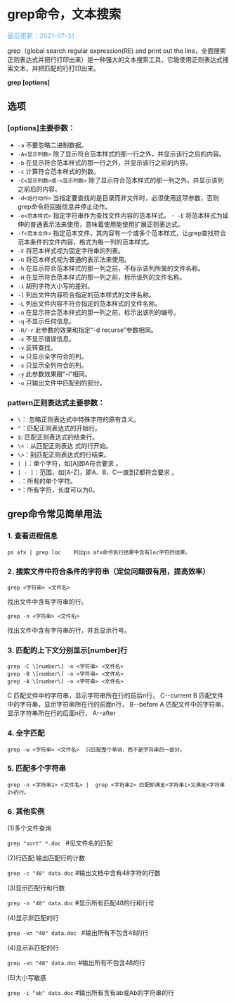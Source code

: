 # grep命令，文本搜索

<span style="color:rgb(100,180,246);font-size:11pt">最后更新：2021-07-31</span>

grep（global search regular expression\(RE\) and print out the line，全面搜索正则表达式并把行打印出来）是一种强大的文本搜索工具，它能使用正则表达式搜索文本，并把匹配的行打印出来。

**grep \[options\]**

## 选项

### [options]主要参数：
- `-a` 不要忽略二进制数据。
- `-A<显示列数>` 除了显示符合范本样式的那一行之外，并显示该行之后的内容。
- `-b` 在显示符合范本样式的那一行之外，并显示该行之前的内容。
- `-c` 计算符合范本样式的列数。
- `-C<显示列数>或-<显示列数>` 除了显示符合范本样式的那一列之外，并显示该列之前后的内容。
- `-d<进行动作>` 当指定要查找的是目录而非文件时，必须使用这项参数，否则grep命令将回报信息并停止动作。
- `-e<范本样式>` 指定字符串作为查找文件内容的范本样式。
-` -E` 将范本样式为延伸的普通表示法来使用，意味着使用能使用扩展正则表达式。
- `-f<范本文件>` 指定范本文件，其内容有一个或多个范本样式，让grep查找符合范本条件的文件内容，格式为每一列的范本样式。
- `-F` 将范本样式视为固定字符串的列表。
- `-G` 将范本样式视为普通的表示法来使用。
- `-h` 在显示符合范本样式的那一列之前，不标示该列所属的文件名称。
- `-H` 在显示符合范本样式的那一列之前，标示该列的文件名称。
- `-i` 胡列字符大小写的差别。
- `-l` 列出文件内容符合指定的范本样式的文件名称。
- `-L` 列出文件内容不符合指定的范本样式的文件名称。
- `-n` 在显示符合范本样式的那一列之前，标示出该列的编号。
- `-q` 不显示任何信息。
- `-R/-r` 此参数的效果和指定“-d recurse”参数相同。
- `-s` 不显示错误信息。
- `-v` 反转查找。
- `-w` 只显示全字符合的列。
- `-x` 只显示全列符合的列。
- `-y` 此参数效果跟“-i”相同。
- `-o` 只输出文件中匹配到的部分。

### pattern正则表达式主要参数：

- `\`： 忽略正则表达式中特殊字符的原有含义。
- `^`：匹配正则表达式的开始行。
- `$`: 匹配正则表达式的结束行。
- `\<`：从匹配正则表达 式的行开始。
- `\>`：到匹配正则表达式的行结束。
- `[ ]`：单个字符，如\[A\]即A符合要求 。
- `[ - ]`：范围，如\[A-Z\]，即A、B、C一直到Z都符合要求 。
- `.`：所有的单个字符。
- `*`：所有字符，长度可以为0。

## grep命令常见简单用法

### 1. 查看进程信息

```
ps afx | grep loc    列出ps afx命令执行结果中含有loc字符的结果。
```

### 2. 搜索文件中符合条件的字符串（定位问题很有用，提高效率）

```
grep <字符串> <文件名>
```

找出文件中含有字符串的行。

```
grep -n <字符串> <文件名>
```

找出文件中含有字符串的行，并且显示行号。


### 3. 匹配的上下文分别显示\[number\]行


```
grep -C \[number\] -n <字符串> <文件名>
grep -B \[number\] -n <字符串> <文件名>
grep -A \[number\] -n <字符串> <文件名>
```

C 匹配文件中的字符串，显示字符串所在行的前后n行， C--current
B 匹配文件中的字符串，显示字符串所在行的前面n行， B--before
A 匹配文件中的字符串，显示字符串所在行的后面n行， A--after



### 4. 全字匹配


```
grep -w <字符串> <文件名>  只匹配整个单词，而不是字符串的一部分。
```

### 5. 匹配多个字符串


```
grep -n <字符串1> <文件名> |  grep <字符串2> 匹配即满足<字符串1>又满足<字符串2>的行。
```

### 6. 其他实例

\(1\)多个文件查询

`grep "sort" *.doc `      \#见文件名的匹配

\(2\)行匹配:输出匹配行的计数

`grep -c "48" data.doc`   \#输出文档中含有48字符的行数

\(3\)显示匹配行和行数

`grep -n "48" data.doc`       \#显示所有匹配48的行和行号

\(4\)显示非匹配的行

`grep -vn "48" data.doc `     \#输出所有不包含48的行

\(4\)显示非匹配的行

`grep -vn "48" data.doc`      \#输出所有不包含48的行

\(5\)大小写敏感

`grep -i "ab" data.doc`       \#输出所有含有ab或Ab的字符串的行
